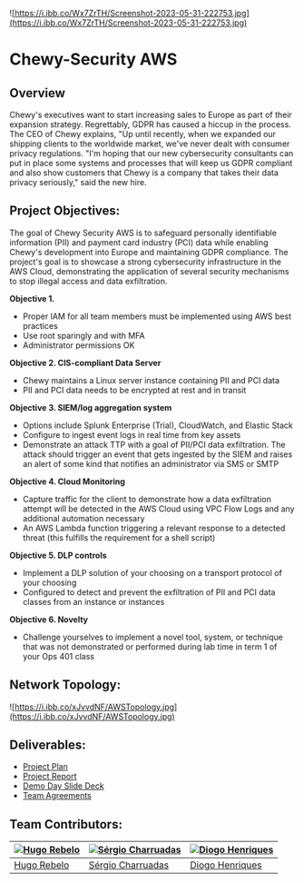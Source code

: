 ![https://i.ibb.co/Wx7ZrTH/Screenshot-2023-05-31-222753.jpg](https://i.ibb.co/Wx7ZrTH/Screenshot-2023-05-31-222753.jpg)

# Chewy-Security AWS

## Overview

Chewy's executives want to start increasing sales to Europe as part of their expansion strategy. Regrettably, GDPR has caused a hiccup in the process. The CEO of Chewy explains, "Up until recently, when we expanded our shipping clients to the worldwide market, we've never dealt with consumer privacy regulations. "I'm hoping that our new cybersecurity consultants can put in place some systems and processes that will keep us GDPR compliant and also show customers that Chewy is a company that takes their data privacy seriously," said the new hire.

## Project Objectives:

The goal of Chewy Security AWS is to safeguard personally identifiable information (PII) and payment card industry (PCI) data while enabling Chewy's development into Europe and maintaining GDPR compliance. The project's goal is to showcase a strong cybersecurity infrastructure in the AWS Cloud, demonstrating the application of several security mechanisms to stop illegal access and data exfiltration.

**Objective 1.**

* Proper IAM for all team members must be implemented using AWS best practices
* Use root sparingly and with MFA
* Administrator permissions OK

**Objective 2. CIS-compliant Data Server**

* Chewy maintains a Linux server instance containing PII and PCI data
* PII and PCI data needs to be encrypted at rest and in transit

**Objective 3. SIEM/log aggregation system**

* Options include Splunk Enterprise (Trial), CloudWatch, and Elastic Stack
* Configure to ingest event logs in real time from key assets
* Demonstrate an attack TTP with a goal of PII/PCI data exfiltration. The attack should trigger an event that gets ingested by the SIEM and raises an alert of some kind that notifies an administrator via SMS or SMTP

**Objective 4. Cloud Monitoring**

* Capture traffic for the client to demonstrate how a data exfiltration attempt will be detected in the AWS Cloud using VPC Flow Logs and any additional automation necessary
* An AWS Lambda function triggering a relevant response to a detected threat (this fulfills the requirement for a shell script)

**Objective 5. DLP controls**

* Implement a DLP solution of your choosing on a transport protocol of your choosing
* Configured to detect and prevent the exfiltration of PII and PCI data classes from an instance or instances

**Objective 6. Novelty**

* Challenge yourselves to implement a novel tool, system, or technique that was not demonstrated or performed during lab time in term 1 of your Ops 401 class

## Network Topology:

![https://i.ibb.co/xJvvdNF/AWSTopology.jpg](https://i.ibb.co/xJvvdNF/AWSTopology.jpg)

## Deliverables:

- [Project Plan](https://docs.google.com/document/d/1PaMgX8umSwd43FG2Iz_wzYJZdSnE6O4M3tAkEPKg2sw/edit?usp=sharing)
- [Project Report](https://docs.google.com/document/d/1c9sl-zDqpSAXWJocXoAe6HKFAgPYL8mNjWGkYOewlO4/edit?usp=sharing)
- [Demo Day Slide Deck](https://drive.google.com/file/d/1xjN78UAjZ6FYvJ5Mz-xo8ofXB_W5B7-G/view?usp=sharing)
- [Team Agreements](https://github.com/birlzhimself/Chewy-SecurityAWS/blob/main/TeamAgreements/TeamAgreements.md)

## Team Contributors:

| [![Hugo Rebelo](https://avatars.githubusercontent.com/u/122793759?v=4&s=144)](https://github.com/birlzhimself) | [![Sérgio Charruadas](https://avatars.githubusercontent.com/u/20626461?v=4&s=144)](https://github.com/itzvenom) | [![Diogo Henriques](https://avatars.githubusercontent.com/u/125299195?v=4&s=144)](https://github.com/diohen90) |
|---|---|---|
| [Hugo Rebelo](https://github.com/birlzhimself) | [Sérgio Charruadas](https://github.com/itzvenom) | [Diogo Henriques](https://github.com/diohen90) |
